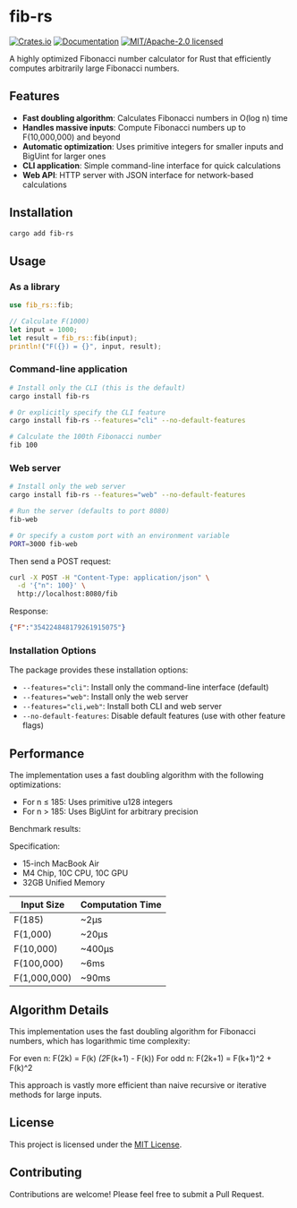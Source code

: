 # fib-rs

[![Crates.io](https://img.shields.io/crates/v/fib-rs.svg)](https://crates.io/crates/fib-rs)
[![Documentation](https://docs.rs/fib-rs/badge.svg)](https://docs.rs/fib-rs)
[![MIT/Apache-2.0 licensed](https://img.shields.io/crates/l/fib-rs.svg)](LICENSE)

A highly optimized Fibonacci number calculator for Rust that efficiently computes arbitrarily large Fibonacci numbers.

## Features

- **Fast doubling algorithm**: Calculates Fibonacci numbers in O(log n) time
- **Handles massive inputs**: Compute Fibonacci numbers up to F(10,000,000) and beyond
- **Automatic optimization**: Uses primitive integers for smaller inputs and BigUint for larger ones
- **CLI application**: Simple command-line interface for quick calculations
- **Web API**: HTTP server with JSON interface for network-based calculations

## Installation

```bash
cargo add fib-rs
```

## Usage

### As a library

```rust
use fib_rs::fib;

// Calculate F(1000)
let input = 1000;
let result = fib_rs::fib(input);
println!("F({}) = {}", input, result);
```

### Command-line application

```bash
# Install only the CLI (this is the default)
cargo install fib-rs

# Or explicitly specify the CLI feature
cargo install fib-rs --features="cli" --no-default-features

# Calculate the 100th Fibonacci number
fib 100
```

### Web server

```bash
# Install only the web server
cargo install fib-rs --features="web" --no-default-features

# Run the server (defaults to port 8080)
fib-web

# Or specify a custom port with an environment variable
PORT=3000 fib-web
```

Then send a POST request:

```bash
curl -X POST -H "Content-Type: application/json" \
  -d '{"n": 100}' \
  http://localhost:8080/fib
```

Response:

```json
{"F":"354224848179261915075"}
```

### Installation Options

The package provides these installation options:

- `--features="cli"`: Install only the command-line interface (default)
- `--features="web"`: Install only the web server
- `--features="cli,web"`: Install both CLI and web server
- `--no-default-features`: Disable default features (use with other feature flags)

## Performance

The implementation uses a fast doubling algorithm with the following optimizations:

- For n ≤ 185: Uses primitive u128 integers
- For n > 185: Uses BigUint for arbitrary precision

Benchmark results:

Specification:

- 15-inch MacBook Air
- M4 Chip, 10C CPU, 10C GPU
- 32GB Unified Memory

| Input Size | Computation Time |
|------------|------------------|
| F(185)     | ~2μs             |
| F(1,000)   | ~20μs            |
| F(10,000)  | ~400μs           |
| F(100,000) | ~6ms             |
| F(1,000,000)| ~90ms           |

## Algorithm Details

This implementation uses the fast doubling algorithm for Fibonacci numbers, which has logarithmic time complexity:

For even n: F(2k) = F(k) *(2*F(k+1) - F(k))
For odd n:  F(2k+1) = F(k+1)^2 + F(k)^2

This approach is vastly more efficient than naive recursive or iterative methods for large inputs.

## License

This project is licensed under the [MIT License](LICENSE).

## Contributing

Contributions are welcome! Please feel free to submit a Pull Request.
